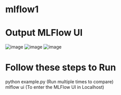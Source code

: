 # mlflow1
# Output MLFlow UI
![image](https://github.com/ddhruvin/mlflow1/assets/120237476/9f16a2b1-1616-473a-87ef-b15444b38cce)
![image](https://github.com/ddhruvin/mlflow1/assets/120237476/26c16cb0-d878-48c0-bfbb-2692df8a9fbc)
![image](https://github.com/ddhruvin/mlflow1/assets/120237476/40c44642-90f1-4993-a24a-58cffc0cbc89)

# Follow these steps to Run
python example.py (Run multiple times to compare)<br>
mlflow ui (To enter the MLFlow UI in Localhost)


